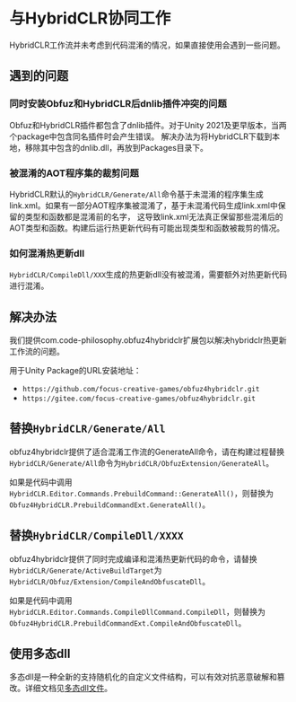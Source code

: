 # 与HybridCLR协同工作

HybridCLR工作流并未考虑到代码混淆的情况，如果直接使用会遇到一些问题。

## 遇到的问题

### 同时安装Obfuz和HybridCLR后dnlib插件冲突的问题

Obfuz和HybridCLR插件都包含了dnlib插件。对于Unity 2021及更早版本，当两个package中包含同名插件时会产生错误。
解决办法为将HybridCLR下载到本地，移除其中包含的dnlib.dll，再放到Packages目录下。

### 被混淆的AOT程序集的裁剪问题

HybridCLR默认的`HybridCLR/Generate/All`命令基于未混淆的程序集生成link.xml。如果有一部分AOT程序集被混淆了，基于未混淆代码生成link.xml中保留的类型和函数都是混淆前的名字，
这导致link.xml无法真正保留那些混淆后的AOT类型和函数。构建后运行热更新代码有可能出现类型和函数被裁剪的情况。

### 如何混淆热更新dll

`HybridCLR/CompileDll/XXX`生成的热更新dll没有被混淆，需要额外对热更新代码进行混淆。

## 解决办法

我们提供com.code-philosophy.obfuz4hybridclr扩展包以解决hybridclr热更新工作流的问题。

用于Unity Package的URL安装地址：

- `https://github.com/focus-creative-games/obfuz4hybridclr.git`
- `https://gitee.com/focus-creative-games/obfuz4hybridclr.git`

## 替换`HybridCLR/Generate/All`

obfuz4hybridclr提供了适合混淆工作流的GenerateAll命令，请在构建过程替换`HybridCLR/Generate/All`命令为`HybridCLR/ObfuzExtension/GenerateAll`。

如果是代码中调用`HybridCLR.Editor.Commands.PrebuildCommand::GenerateAll()`，则替换为`Obfuz4HybridCLR.PrebuildCommandExt.GenerateAll()`。

## 替换`HybridCLR/CompileDll/XXXX`

obfuz4hybridclr提供了同时完成编译和混淆热更新代码的命令，请替换`HybridCLR/Generate/ActiveBuildTarget`为`HybridCLR/Obfuz/Extension/CompileAndObfuscateDll`。

如果是代码中调用`HybridCLR.Editor.Commands.CompileDllCommand.CompileDll`，则替换为`Obfuz4HybridCLR.PrebuildCommandExt.CompileAndObfuscateDll`。

## 使用多态dll

多态dll是一种全新的支持随机化的自定义文件结构，可以有效对抗恶意破解和篡改。详细文档见[多态dll文件](./polymorphic-dll)。

